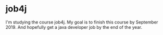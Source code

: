 # job4j
I'm studying the course job4j.
My goal is to finish this course by September 2019.
And hopefully get a java developer job by the end of the year.